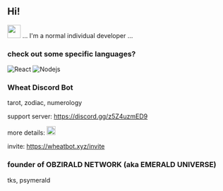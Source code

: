 ## Hi!
<img src="https://emojis.slackmojis.com/emojis/images/1597609813/10031/60fps_parrot.gif?1597609813" width="30"/> ... I'm a normal individual developer ...

### check out some specific languages?
<img alt="React" src="https://img.shields.io/badge/-React-45b8d8?style=flat-square&logo=react&logoColor=white" />

<img alt="Nodejs" src="https://img.shields.io/badge/-Nodejs-43853d?style=flat-square&logo=Node.js&logoColor=white" />

### Wheat Discord Bot 
tarot, zodiac, numerology

support server: https://discord.gg/z5Z4uzmED9

more details: <a href ="https://top.gg/bot/786234973308715008"><img alt="Wheat" src="https://i.imgur.com/o31SePR.png" width='20px'></a>

invite: https://wheatbot.xyz/invite

### founder of OBZIRALD NETWORK (aka EMERALD UNIVERSE) ###

tks, psymerald
